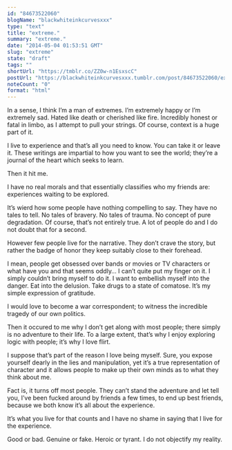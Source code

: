 ```yaml
---
id: "84673522060"
blogName: "blackwhiteinkcurvesxxx"
type: "text"
title: "extreme."
summary: "extreme."
date: "2014-05-04 01:53:51 GMT"
slug: "extreme"
state: "draft"
tags: ""
shortUrl: "https://tmblr.co/ZZ0w-n1EsxscC"
postUrl: "https://blackwhiteinkcurvesxxx.tumblr.com/post/84673522060/extreme"
noteCount: "0"
format: "html"
---
```


In a sense, I think I’m a man of extremes. I’m extremely happy or I’m extremely sad. Hated like death or cherished like fire. Incredibly honest or fatal in limbo, as I attempt to pull your strings. Of course, context is a huge part of it.

I live to experience and that’s all you need to know. You can take it or leave it. These writings are impartial to how you want to see the world; they’re a journal of the heart which seeks to learn.

Then it hit me.

I have no real morals and that essentially classifies who my friends are: experiences waiting to be explored. 

It’s wierd how some people have nothing compelling to say. They have no tales to tell. No tales of bravery. No tales of trauma. No concept of pure degradation. Of course, that’s not entirely true. A lot of people do and I do not doubt that for a second. 

However few people live for the narrative. They don’t crave the story, but rather the badge of honor they keep suitably close to their forehead. 

I mean, people get obsessed over bands or movies or TV characters or what have you and that seems oddly… I can’t quite put my finger on it. I simply couldn’t bring myself to do it. I want to embellish myself into the danger. Eat into the delusion. Take drugs to a state of comatose. It’s my simple expression of gratitude. 

I would love to become a war correspondent; to witness the incredible tragedy of our own politics.

Then it occured to me why I don’t get along with most people; there simply is no adventure to their life. To a large extent, that’s why I enjoy exploring logic with people; it’s why I love flirt.

I suppose that’s part of the reason I love being myself. Sure, you expose yourself dearly in the lies and manipulation, yet it’s a true representation of character and it allows people to make up their own minds as to what they think about me. 

Fact is, it turns off most people. They can’t stand the adventure and let tell you, I’ve been fucked around by friends a few times, to end up best friends, because we both know it’s all about the experience.

It’s what you live for that counts and I have no shame in saying that I live for the experience. 

Good or bad. Genuine or fake. Heroic or tyrant. I do not objectify my reality.
